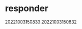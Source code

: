 # responder
[20221003150833](/zet/20221003150833/README.md)
[20221003150832](/zet/20221003150832/README.md)

